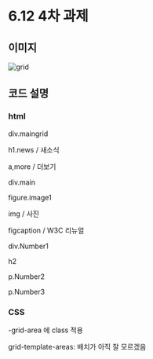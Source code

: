 # 6.12 4차 과제
## 이미지
![grid](https://github.com/qwe11qwe/Home-work/assets/134567486/506fac41-9bd6-4794-bc0c-a666fb35e491)

## 코드 설명
### html

div.maingrid

h1.news / 새소식

a,more / 더보기

div.main

figure.image1

img / 사진

figcaption / W3C 리뉴얼

div.Number1

h2

p.Number2

p.Number3


### CSS
-grid-area 에 class 적용

grid-template-areas: 배치가 아직 잘 모르겠음